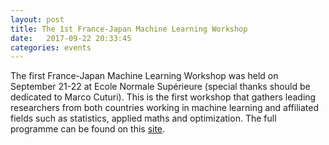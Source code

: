 ```yaml
---
layout: post
title: The 1st France-Japan Machine Learning Workshop
date:   2017-09-22 20:33:45
categories: events
---
```


The first France-Japan Machine Learning Workshop was held on September 21-22 at Ecole Normale Supérieure (special thanks should be dedicated to Marco Cuturi). This is the first workshop that gathers leading researchers from both countries working in machine learning and affiliated fields such as statistics, applied maths and optimization. The full programme can be found on this [site](http://fjml.marcocuturi.net/).
